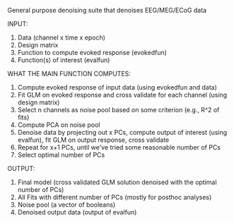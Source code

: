 General purpose denoising suite that denoises EEG/MEG/ECoG data

INPUT:
1) Data (channel x time x epoch)
2) Design matrix
3) Function to compute evoked response (evokedfun)
4) Function(s) of interest (evalfun)

WHAT THE MAIN FUNCTION COMPUTES:
1) Compute evoked response of input data (using evokedfun and data)
2) Fit GLM on evoked response and cross validate for each channel (using design matrix)
3) Select n channels as noise pool based on some criterion (e.g., R^2 of fits)
4) Compute PCA on noise pool
5) Denoise data by projecting out x PCs, compute output of interest (using evalfun), fit GLM on output response, cross validate
6) Repeat for x+1 PCs, until we've tried some reasonable number of PCs
7) Select optimal number of PCs

OUTPUT:
1) Final model (cross validated GLM solution denoised with the optimal number of PCs)
2) All Fits with different number of PCs (mostly for posthoc analyses)
3) Noise pool (a vector of booleans)
4) Denoised output data (output of evalfun)

